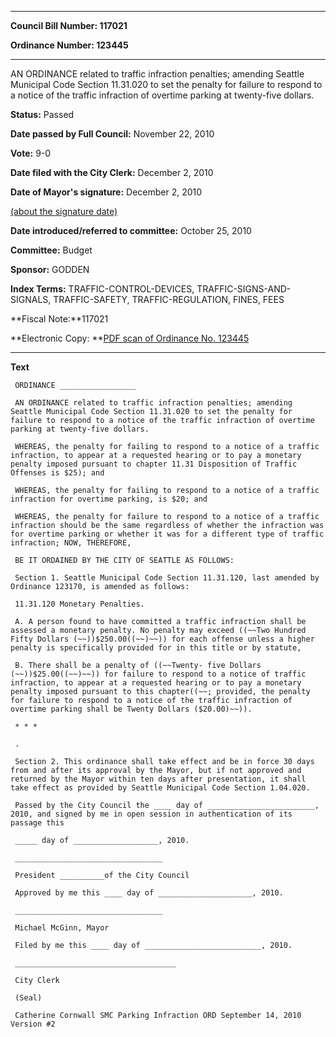 

********

**Council Bill Number: 117021**
   
**Ordinance Number: 123445**
********

 AN ORDINANCE related to traffic infraction penalties; amending Seattle Municipal Code Section 11.31.020 to set the penalty for failure to respond to a notice of the traffic infraction of overtime parking at twenty-five dollars.

**Status:** Passed
   
**Date passed by Full Council:** November 22, 2010
   
**Vote:** 9-0
   
**Date filed with the City Clerk:** December 2, 2010
   
**Date of Mayor's signature:** December 2, 2010
   
[(about the signature date)](/~public/approvaldate.htm)
   
   
   
**Date introduced/referred to committee:** October 25, 2010
   
**Committee:** Budget
   
**Sponsor:** GODDEN
   
   
**Index Terms:** TRAFFIC-CONTROL-DEVICES, TRAFFIC-SIGNS-AND-SIGNALS, TRAFFIC-SAFETY, TRAFFIC-REGULATION, FINES, FEES

**Fiscal Note:**117021

**Electronic Copy: **[PDF scan of Ordinance No. 123445](/~archives/Ordinances/Ord_123445.pdf)

********

**Text**
   
```
 ORDINANCE _________________

 AN ORDINANCE related to traffic infraction penalties; amending Seattle Municipal Code Section 11.31.020 to set the penalty for failure to respond to a notice of the traffic infraction of overtime parking at twenty-five dollars.

 WHEREAS, the penalty for failing to respond to a notice of a traffic infraction, to appear at a requested hearing or to pay a monetary penalty imposed pursuant to chapter 11.31 Disposition of Traffic Offenses is $25); and

 WHEREAS, the penalty for failing to respond to a notice of a traffic infraction for overtime parking, is $20; and

 WHEREAS, the penalty for failure to respond to a notice of a traffic infraction should be the same regardless of whether the infraction was for overtime parking or whether it was for a different type of traffic infraction; NOW, THEREFORE,

 BE IT ORDAINED BY THE CITY OF SEATTLE AS FOLLOWS:

 Section 1. Seattle Municipal Code Section 11.31.120, last amended by Ordinance 123170, is amended as follows:

 11.31.120 Monetary Penalties.

 A. A person found to have committed a traffic infraction shall be assessed a monetary penalty. No penalty may exceed ((~~Two Hundred Fifty Dollars (~~))$250.00((~~)~~)) for each offense unless a higher penalty is specifically provided for in this title or by statute,

 B. There shall be a penalty of ((~~Twenty- five Dollars (~~))$25.00((~~)~~)) for failure to respond to a notice of traffic infraction, to appear at a requested hearing or to pay a monetary penalty imposed pursuant to this chapter((~~; provided, the penalty for failure to respond to a notice of the traffic infraction of overtime parking shall be Twenty Dollars ($20.00)~~)).

 * * *

 .

 Section 2. This ordinance shall take effect and be in force 30 days from and after its approval by the Mayor, but if not approved and returned by the Mayor within ten days after presentation, it shall take effect as provided by Seattle Municipal Code Section 1.04.020.

 Passed by the City Council the ____ day of ________________________, 2010, and signed by me in open session in authentication of its passage this

 _____ day of ___________________, 2010.

 _________________________________

 President __________of the City Council

 Approved by me this ____ day of _____________________, 2010.

 _________________________________

 Michael McGinn, Mayor

 Filed by me this ____ day of __________________________, 2010.

 ____________________________________

 City Clerk

 (Seal)

 Catherine Cornwall SMC Parking Infraction ORD September 14, 2010 Version #2

```
